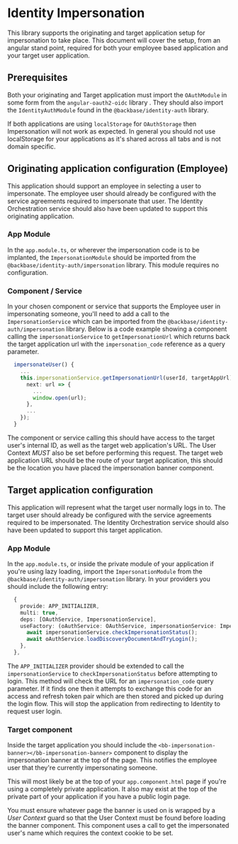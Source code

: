 # Identity Impersonation

This library supports the originating and target application setup for impersonation to take place.
This document will cover the setup, from an angular stand point, required for both your employee
based application and your target user application.

## Prerequisites

Both your originating and Target application must import the `OAuthModule` in some form from the
`angular-oauth2-oidc` library . They should also import the `IdentityAuthModule` found in
the `@backbase/identity-auth` library.

If both applications are using `localStorage` for `OAuthStorage` then Impersonation will not work
as expected. In general you should not use localStorage for your applications as it's shared across
all tabs and is not domain specific.

## Originating application configuration (Employee)

This application should support an employee in selecting a user to impersonate. The employee user
should already be configured with the service agreements required to impersonate that user. The
Identity Orchestration service should also have been updated to support this originating application.

### App Module

In the `app.module.ts`, or wherever the impersonation code is to be implanted, the
`ImpersonationModule` should be imported from the `@backbase/identity-auth/impersonation` library. This
module requires no configuration.

### Component / Service

In your chosen component or service that supports the Employee user in impersonating someone, you'll
need to add a call to the `ImpersonationService` which can be imported from the
`@backbase/identity-auth/impersonation` library. Below is a code example showing a component calling the
`impersonationService` to `getImpersonationUrl` which returns back the target application url with
the `impersonation_code` reference as a query parameter.


``` ts
  impersonateUser() {
    ...
    this.impersonationService.getImpersonationUrl(userId, targetAppUrl).subscribe({
      next: url => {
        ...
        window.open(url);
      },
      ...
    });
  }
```

The component or service calling this should have access to the target user's internal ID, as well as
the target web application's URL. The User Context *MUST* also be set before performing this request.
The target web application URL should be the route of your target application, this should be the location
you have placed the impersonation banner component.


## Target application configuration

This application will represent what the target user normally logs in to. The target user should
already be configured with the service agreements required to be impersonated. The Identity
Orchestration service should also have been updated to support this target application.

### App Module

In the `app.module.ts`, or inside the private module of your application if you're using lazy loading,
import the `ImpersonationModule` from the `@backbase/identity-auth/impersonation` library.
In your providers you should include the following entry:

``` ts
  {
    provide: APP_INITIALIZER,
    multi: true,
    deps: [OAuthService, ImpersonationService],
    useFactory: (oAuthService: OAuthService, impersonationService: ImpersonationService) => async () => {
      await impersonationService.checkImpersonationStatus();
      await oAuthService.loadDiscoveryDocumentAndTryLogin();
    },
  },
```
The `APP_INITIALIZER` provider should be extended to call the `impersonationService` to
`checkImpersonationStatus` before attempting to login. This method will check the URL for an
`impersonation_code` query parameter. If it finds one then it attempts to exchange this code for an
access and refresh token pair which are then stored and picked up during the login flow. This will stop the
application from redirecting to Identity to request user login.

### Target component

Inside the target application you should include the `<bb-impersonation-banner></bb-impersonation-banner>`
component to display the impersonation banner at the top of the page. This notifies the employee user that
they're currently impersonating someone.

This will most likely be at the top of your `app.component.html` page if you're using a completely private
application. It also may exist at the top of the private part of your application if you have a public login
page.

You must ensure whatever page the banner is used on is wrapped by a *User Context* guard so that the User
Context must be found before loading the banner component. This component uses a call to get the impersonated
user's name which requires the context cookie to be set.
